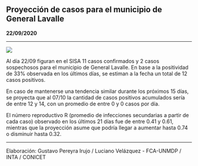 ## Proyección de casos para el municipio de General Lavalle

**22/09/2020**

---
![](proyección_general_lavalle.png?raw=true)

Al día 22/09 figuran en el SISA 11 casos confirmados y 2 casos sospechosos para el municipio de General Lavalle. En base a la positividad de 33% observada en los últimos días, se estiman a la fecha un total de 12 casos positivos.

En caso de mantenerse una tendencia similar durante los próximos 15 días, se proyecta que al 07/10 la cantidad de casos positivos acumulados sería de entre 12 y 14, con un promedio de entre 0 y 0 casos por día.

El número reproductivo R (promedio de infecciones secundarias a partir de cada caso) observado en los últimos 21 días fue de entre 0.41 y 0.61, mientras que la proyección asume que podría llegar a aumentar hasta 0.74 o disminuir hasta 0.32. 

---

Elaboración: Gustavo Pereyra Irujo / Luciano Velázquez - FCA-UNMDP / INTA / CONICET

